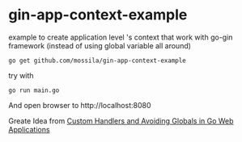 # gin-app-context-example

example to create application level 's context that work with go-gin framework (instead of using global variable all around) 


```
go get github.com/mossila/gin-app-context-example
```

try with
```
go run main.go
```

And open browser to http://localhost:8080

Greate Idea from [Custom Handlers and Avoiding Globals in Go Web Applications](https://elithrar.github.io/article/custom-handlers-avoiding-globals/)
